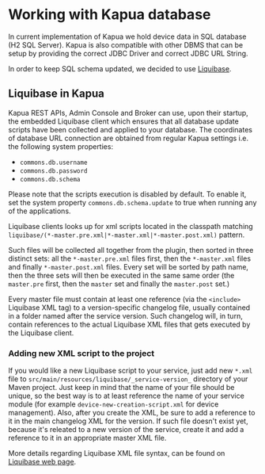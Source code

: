 # Working with Kapua database

In current implementation of Kapua we hold device data in SQL database (H2 SQL Server). 
Kapua is also compatible with other DBMS that can be setup by providing the correct JDBC Driver and correct JDBC URL String.

In order to keep SQL schema updated, we decided to use [Liquibase](https://www.liquibase.org/).

## Liquibase in Kapua

Kapua REST APIs, Admin Console and Broker can use, upon their startup, the embedded Liquibase client which ensures that all database update scripts have been collected and
applied to your database. The coordinates of database URL connection are obtained from regular Kapua settings i.e. the following
system properties:

- `commons.db.username`
- `commons.db.password`
- `commons.db.schema`

Please note that the scripts execution is disabled by default. To enable it, set the system property `commons.db.schema.update` to true when running any of the applications.

Liquibase clients looks up for xml scripts located in the classpath matching `liquibase/(*-master.pre.xml|*-master.xml|*-master.post.xml)` pattern. 

Such files will be collected all together from the plugin, then sorted in three distinct sets: all the `*-master.pre.xml` files first, then the `*-master.xml` files and finally `*-master.post.xml` files. 
Every set will be sorted by path name, then the three sets will then be executed in the same same order (the `master.pre` first, then the `master` set and finally the `master.post` set.)

Every master file must contain at least one reference (via the `<include>` Liquibase XML tag) to a version-specific changelog file, usually contained in a folder named after the service version. 
Such changelog will, in turn, contain references to the actual Liquibase XML files that gets executed by the Liquibase client.

### Adding new XML script to the project

If you would like a new Liquibase script to your service, just add new `*.xml` file to `src/main/resources/liquibase/_service-version_` directory of your Maven project. 
Just keep in mind that the name of your file should be unique, so the best way is to at least reference the name of your service module (for example `device-new-creation-script.xml` for device management). 
Also, after you create the XML, be sure to add a reference to it in the main changelog XML for the version. 
If such file doesn't exist yet, because it's releated to a new version of the service, create it and add a reference to it in an appropriate master XML file.

More details regarding Liquibase XML file syntax, can be found on [Liquibase web page](http://www.liquibase.org/documentation/xml_format.html).
